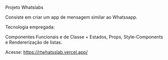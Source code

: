 Projeto Whatslabs

Consiste em criar um app de mensagem similar ao Whatssapp.

Tecnologia empregada:

Componentes Funcionais e de Classe + Estados, Props, Style-Components e Rendererização de listas.

Acesse: https://rtwhatsslab.vercel.app/
